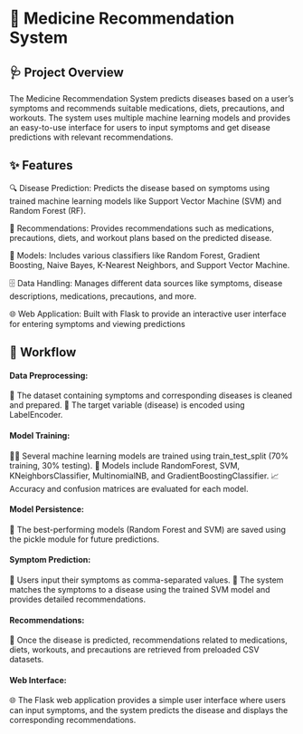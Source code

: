 # 🏥 Medicine Recommendation System

## 🩺 Project Overview
The Medicine Recommendation System predicts diseases based on a user’s symptoms and recommends suitable medications, diets, precautions, and workouts. The system uses multiple machine learning models and provides an easy-to-use interface for users to input symptoms and get disease predictions with relevant recommendations.

## ✨ Features
🔍 Disease Prediction: Predicts the disease based on symptoms using trained machine learning models like Support Vector Machine (SVM) and Random Forest (RF).

💊 Recommendations: Provides recommendations such as medications, precautions, diets, and workout plans based on the predicted disease.

🤖 Models: Includes various classifiers like Random Forest, Gradient Boosting, Naive Bayes, K-Nearest Neighbors, and Support Vector Machine.

🗄️ Data Handling: Manages different data sources like symptoms, disease descriptions, medications, precautions, and more.

🌐 Web Application: Built with Flask to provide an interactive user interface for entering symptoms and viewing predictions

## 🔄 Workflow

#### Data Preprocessing:
🧹 The dataset containing symptoms and corresponding diseases is cleaned and prepared.
🎯 The target variable (disease) is encoded using LabelEncoder.

#### Model Training:
🧑‍💻 Several machine learning models are trained using train_test_split (70% training, 30% testing).
🏅 Models include RandomForest, SVM, KNeighborsClassifier, MultinomialNB, and GradientBoostingClassifier.
📈 Accuracy and confusion matrices are evaluated for each model.

#### Model Persistence:
💾 The best-performing models (Random Forest and SVM) are saved using the pickle module for future predictions.

#### Symptom Prediction:
📝 Users input their symptoms as comma-separated values.
🔮 The system matches the symptoms to a disease using the trained SVM model and provides detailed recommendations.

#### Recommendations:
💊 Once the disease is predicted, recommendations related to medications, diets, workouts, and precautions are retrieved from preloaded CSV datasets.

#### Web Interface:
🌐 The Flask web application provides a simple user interface where users can input symptoms, and the system predicts the disease and displays the corresponding recommendations.
